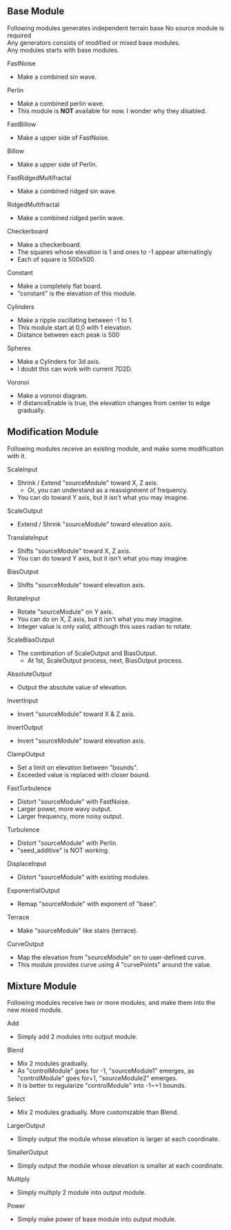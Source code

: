 ## Base Module

Following modules generates independent terrain base  No source module is required  
Any generators consists of modified or mixed base modules.  
Any modules starts with base modules.

FastNoise

* Make a combined sin wave. 

Perlin

* Make a combined perlin wave.
* This module is **NOT** available for now. I wonder why they disabled.

FastBillow

* Make a upper side of FastNoise.

Billow

* Make a upper side of Perlin.

FastRidgedMultifractal

* Make a combined ridged sin wave.

RidgedMultifractal

* Make a combined ridged perlin wave.

Checkerboard

* Make a checkerboard.
* The squares whose elevation is 1 and ones to -1 appear alternatingly
* Each of square is 500x500.

Constant

* Make a completely flat board.
* "constant" is the elevation of this module.

Cylinders

* Make a ripple oscillating between -1 to 1.
* This module start at 0,0 with 1 elevation.
* Distance between each peak is 500

Spheres

* Make a Cylinders for 3d axis.
* I doubt this can work with current 7D2D.

Voronoi

* Make a voronoi diagram.
* If distanceEnable is true, the elevation changes from center to edge gradually.

## Modification Module

Following modules receive an existing module, and make some modification with it.

ScaleInput

* Shrink / Extend "sourceModule" toward X, Z axis.
  * Or, you can understand as a reassignment of frequency.
* You can do toward Y axis, but it isn't what you may imagine.

ScaleOutput

* Extend / Shrink "sourceModule" toward elevation axis.

TranslateInput

* Shifts "sourceModule" toward X, Z axis.
* You can do toward Y axis, but it isn't what you may imagine.

BiasOutput

* Shifts "sourceModule" toward elevation axis.

RotateInput

* Rotate "sourceModule" on Y axis.
* You can do on X, Z axis, but it isn't what you may imagine.
* Integer value is only valid, although this uses radian to rotate.

ScaleBiasOutput

* The combination of ScaleOutput and BiasOutput.
  * At 1st, ScaleOutput process, next, BiasOutput process.

AbsoluteOutput

* Output the absolute value of elevation.

InvertInput

* Invert "sourceModule" toward X & Z axis.

InvertOutput

* Invert "sourceModule" toward elevation axis.

ClampOutput

* Set a limit on elevation between "bounds".
* Exceeded value is replaced with closer bound.

FastTurbulence

* Distort "sourceModule" with FastNoise.
* Larger power, more wavy output.
* Larger frequency, more noisy output.

Turbulence

* Distort "sourceModule" with Perlin.
* "seed\_additive" is NOT working.

DisplaceInput

* Distort "sourceModule" with existing modules.

ExponentialOutput

* Remap "sourceModule" with exponent of "base".

Terrace

* Make "sourceModule" like stairs \(terrace\).

CurveOutput

* Map the elevation from "sourceModule" on to user-defined curve.
* This module provides curve using 4 "curvePoints" around the value.

## Mixture Module

Following modules receive two or more modules, and make them into the new mixed module.

Add

* Simply add 2 modules into output module.

Blend

* Mix 2 modules gradually.
* As "controlModule" goes for -1, "sourceModule1" emerges,
  as "controlModule" goes for+1, "sourceModule2" emerges.
* It is better to regularize "controlModule" into -1~+1 bounds.

Select

* Mix 2 modules gradually. More customizable than Blend.

LargerOutput

* Simply output the module whose elevation is larger at each coordinate.

SmallerOutput

* Simply output the module whose elevation is smaller at each coordinate.

Multiply

* Simply multiply 2 module into output module.

Power

* Simply make power of base module into output module.



